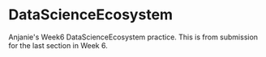 # DataScienceEcosystem
Anjanie's Week6 DataScienceEcosystem practice.
This is from submission for the last section in Week 6.
